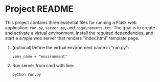 # Project README

This project contains three essential files for running a Flask web application: `run.py`, `server.py`, and `requirements.txt`. The goal is to create and activate a virtual environment, install the required dependencies, and start a simple web server that renders "index.html" template page.

1. (optional)Define the virtual environment name in "run.py":

   ```
   venv_name = "environment"
   ```

2. Run server from cmd with line:

   ```
   python run.py
   ```
